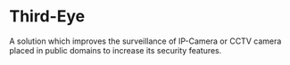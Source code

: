 # Third-Eye
A solution which improves the surveillance of IP-Camera or CCTV camera placed in public domains to increase its security features.
